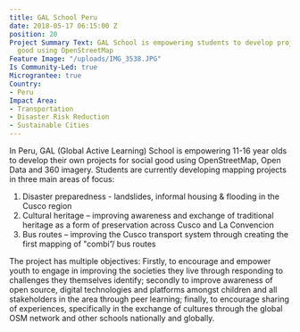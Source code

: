 ```yaml
---
title: GAL School Peru
date: 2018-05-17 06:15:00 Z
position: 20
Project Summary Text: GAL School is empowering students to develop projects for social
  good using OpenStreetMap
Feature Image: "/uploads/IMG_3538.JPG"
Is Community-Led: true
Micrograntee: true
Country:
- Peru
Impact Area:
- Transportation
- Disaster Risk Reduction
- Sustainable Cities
---
```


In Peru, GAL (Global Active Learning) School is empowering 11-16 year olds to develop their own projects for social good using OpenStreetMap, Open Data and 360 imagery. Students are currently developing mapping projects in three main areas of focus:
1) Disaster preparedness - landslides, informal housing & flooding in the Cusco region
2) Cultural heritage – improving awareness and exchange of traditional heritage as a form of preservation across Cusco and La Convencion 
3) Bus routes – improving the Cusco transport system through creating the first mapping of "combi”/ bus routes

The project has multiple objectives: Firstly, to encourage and empower youth to engage in improving the societies they live through responding to challenges they themselves identify; secondly to improve awareness of open source, digital technologies and platforms amongst children and all stakeholders in the area through peer learning; finally, to encourage sharing of experiences, specifically in the exchange of cultures through the global OSM network and other schools nationally and globally. 